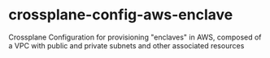 # crossplane-config-aws-enclave
Crossplane Configuration for provisioning "enclaves" in AWS, composed of a VPC with public and private subnets and other associated resources
